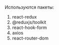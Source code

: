 Используются пакеты:

1. react-redux
2. @reduxjs/toolkit
3. react-hook-form
4. axios
5. react-router-dom
